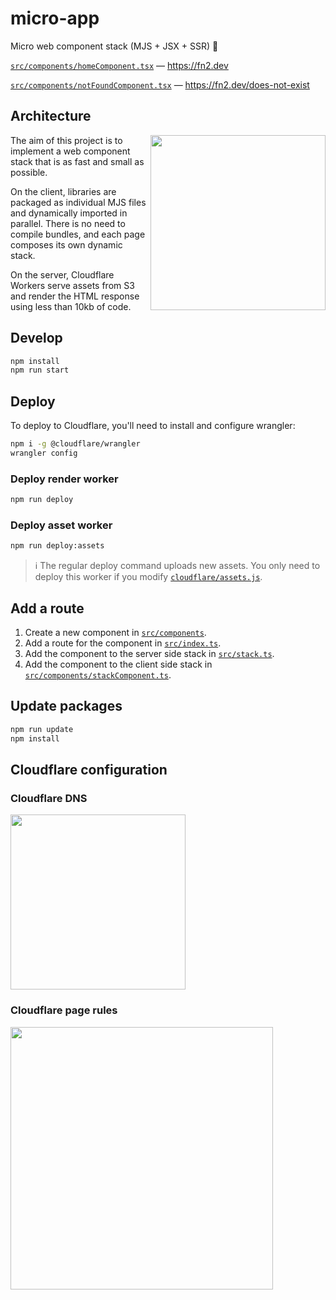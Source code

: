 # micro-app

Micro web component stack (MJS + JSX + SSR) 🌊

[`src/components/homeComponent.tsx`](https://github.com/winton/micro-app/blob/master/src/components/homeComponent.tsx) — <https://fn2.dev>

[`src/components/notFoundComponent.tsx`](https://github.com/winton/micro-app/blob/master/src/components/notFoundComponent.tsx) — <https://fn2.dev/does-not-exist>

## Architecture

<img align="right" src="https://cdn.fn2.dev/waterfall.png" width=280>

The aim of this project is to implement a web component stack that is as fast and small as possible.

On the client, libraries are packaged as individual MJS files and dynamically imported in parallel. There is no need to compile bundles, and each page composes its own dynamic stack.

On the server, Cloudflare Workers serve assets from S3 and render the HTML response using less than 10kb of code.

## Develop

```bash
npm install
npm run start
```

## Deploy

To deploy to Cloudflare, you'll need to install and configure wrangler:

```bash
npm i -g @cloudflare/wrangler
wrangler config
```

### Deploy render worker

```bash
npm run deploy
```

### Deploy asset worker

```bash
npm run deploy:assets
```

> ℹ️ The regular deploy command uploads new assets. You only need to deploy this worker if you modify [`cloudflare/assets.js`](https://github.com/winton/micro-app/blob/master/clouds/cloudflare/assets.js).

## Add a route

1. Create a new component in [`src/components`](https://github.com/winton/micro-app/tree/master/src/components).
2. Add a route for the component in [`src/index.ts`](https://github.com/winton/micro-app/blob/master/src/index.ts).
3. Add the component to the server side stack in [`src/stack.ts`](https://github.com/winton/micro-app/blob/master/src/stack.ts).
4. Add the component to the client side stack in [`src/components/stackComponent.ts`](https://github.com/winton/micro-app/blob/master/src/components/stackComponent.tsx).

## Update packages

```bash
npm run update
npm install
```

## Cloudflare configuration

### Cloudflare DNS

<img src="https://cdn.fn2.dev/cloudflare-dns.png" width=280>

### Cloudflare page rules

<img src="https://cdn.fn2.dev/cloudflare-page-rules.png" width=420>
